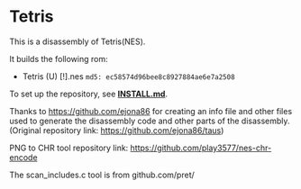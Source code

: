 # Tetris

This is a disassembly of Tetris(NES).

It builds the following rom:

* Tetris (U) [!].nes `md5: ec58574d96bee8c8927884ae6e7a2508`

To set up the repository, see [**INSTALL.md**](INSTALL.md).


Thanks to https://github.com/ejona86 for creating an info file and other files used to generate the disassembly code and other parts of the disassembly. (Original repository link:  https://github.com/ejona86/taus)

PNG to CHR tool repository link: https://github.com/play3577/nes-chr-encode

The scan_includes.c tool is from github.com/pret/
